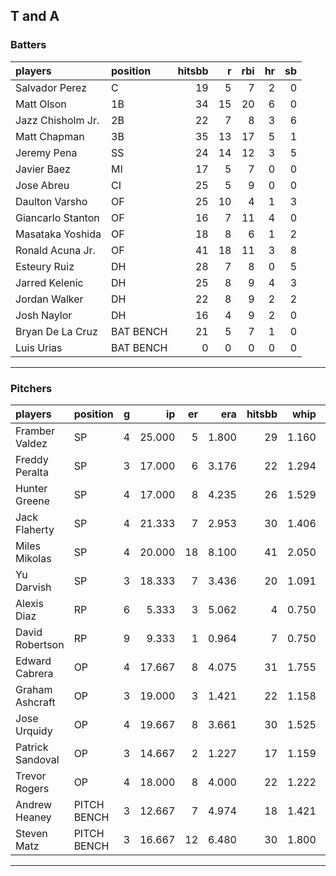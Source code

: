 ## T and A

### Batters

 
|players           |position  | hitsbb|  r| rbi| hr| sb| 
|:-----------------|:---------|------:|--:|---:|--:|--:| 
|Salvador Perez    |C         |     19|  5|   7|  2|  0| 
|Matt Olson        |1B        |     34| 15|  20|  6|  0| 
|Jazz Chisholm Jr. |2B        |     22|  7|   8|  3|  6| 
|Matt Chapman      |3B        |     35| 13|  17|  5|  1| 
|Jeremy Pena       |SS        |     24| 14|  12|  3|  5| 
|Javier Baez       |MI        |     17|  5|   7|  0|  0| 
|Jose Abreu        |CI        |     25|  5|   9|  0|  0| 
|Daulton Varsho    |OF        |     25| 10|   4|  1|  3| 
|Giancarlo Stanton |OF        |     16|  7|  11|  4|  0| 
|Masataka Yoshida  |OF        |     18|  8|   6|  1|  2| 
|Ronald Acuna Jr.  |OF        |     41| 18|  11|  3|  8| 
|Esteury Ruiz      |DH        |     28|  7|   8|  0|  5| 
|Jarred Kelenic    |DH        |     25|  8|   9|  4|  3| 
|Jordan Walker     |DH        |     22|  8|   9|  2|  2| 
|Josh Naylor       |DH        |     16|  4|   9|  2|  0| 
|Bryan De La Cruz  |BAT BENCH |     21|  5|   7|  1|  0| 
|Luis Urias        |BAT BENCH |      0|  0|   0|  0|  0| 


* * *

### Pitchers

 
|players          |position    |  g|     ip| er|   era| hitsbb|  whip| so|  w| sv| 
|:----------------|:-----------|--:|------:|--:|-----:|------:|-----:|--:|--:|--:| 
|Framber Valdez   |SP          |  4| 25.000|  5| 1.800|     29| 1.160| 25|  1|  0| 
|Freddy Peralta   |SP          |  3| 17.000|  6| 3.176|     22| 1.294| 19|  2|  0| 
|Hunter Greene    |SP          |  4| 17.000|  8| 4.235|     26| 1.529| 24|  0|  0| 
|Jack Flaherty    |SP          |  4| 21.333|  7| 2.953|     30| 1.406| 17|  1|  0| 
|Miles Mikolas    |SP          |  4| 20.000| 18| 8.100|     41| 2.050| 19|  0|  0| 
|Yu Darvish       |SP          |  3| 18.333|  7| 3.436|     20| 1.091| 20|  0|  0| 
|Alexis Diaz      |RP          |  6|  5.333|  3| 5.062|      4| 0.750| 12|  0|  2| 
|David Robertson  |RP          |  9|  9.333|  1| 0.964|      7| 0.750| 10|  0|  4| 
|Edward Cabrera   |OP          |  4| 17.667|  8| 4.075|     31| 1.755| 18|  1|  0| 
|Graham Ashcraft  |OP          |  3| 19.000|  3| 1.421|     22| 1.158| 17|  2|  0| 
|Jose Urquidy     |OP          |  4| 19.667|  8| 3.661|     30| 1.525| 17|  1|  0| 
|Patrick Sandoval |OP          |  3| 14.667|  2| 1.227|     17| 1.159| 10|  1|  0| 
|Trevor Rogers    |OP          |  4| 18.000|  8| 4.000|     22| 1.222| 19|  1|  0| 
|Andrew Heaney    |PITCH BENCH |  3| 12.667|  7| 4.974|     18| 1.421| 16|  1|  0| 
|Steven Matz      |PITCH BENCH |  3| 16.667| 12| 6.480|     30| 1.800| 17|  0|  0| 


* * *


